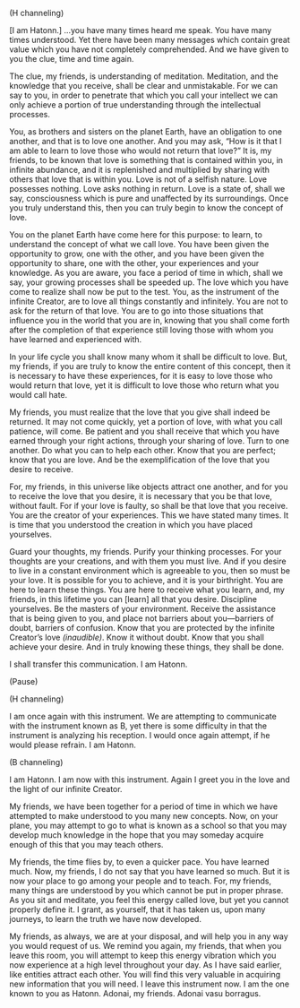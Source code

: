 <p class="channel-type">(H channeling)</p>
<p>[I am Hatonn.] …you have many times heard me speak. You have many times understood. Yet there have been many messages which contain great value which you have not completely comprehended. And we have given to you the clue, time and time again.</p>
<p>The clue, my friends, is understanding of meditation. Meditation, and the knowledge that you receive, shall be clear and unmistakable. For we can say to you, in order to penetrate that which you call your intellect we can only achieve a portion of true understanding through the intellectual processes.</p>
<p>You, as brothers and sisters on the planet Earth, have an obligation to one another, and that is to love one another. And you may ask, “How is it that I am able to learn to love those who would not return that love?” It is, my friends, to be known that love is something that is contained within you, in infinite abundance, and it is replenished and multiplied by sharing with others that love that is within you. Love is not of a selfish nature. Love possesses nothing. Love asks nothing in return. Love is a state of, shall we say, consciousness which is pure and unaffected by its surroundings. Once you truly understand this, then you can truly begin to know the concept of love.</p>
<p>You on the planet Earth have come here for this purpose: to learn, to understand the concept of what we call love. You have been given the opportunity to grow, one with the other, and you have been given the opportunity to share, one with the other, your experiences and your knowledge. As you are aware, you face a period of time in which, shall we say, your growing processes shall be speeded up. The love which you have come to realize shall now be put to the test. You, as the instrument of the infinite Creator, are to love all things constantly and infinitely. You are not to ask for the return of that love. You are to go into those situations that influence you in the world that you are in, knowing that you shall come forth after the completion of that experience still loving those with whom you have learned and experienced with.</p>
<p>In your life cycle you shall know many whom it shall be difficult to love. But, my friends, if you are truly to know the entire content of this concept, then it is necessary to have these experiences, for it is easy to love those who would return that love, yet it is difficult to love those who return what you would call hate.</p>
<p>My friends, you must realize that the love that you give shall indeed be returned. It may not come quickly, yet a portion of love, with what you call patience, will come. Be patient and you shall receive that which you have earned through your right actions, through your sharing of love. Turn to one another. Do what you can to help each other. Know that you are perfect; know that you are love. And be the exemplification of the love that you desire to receive.</p>
<p>For, my friends, in this universe like objects attract one another, and for you to receive the love that you desire, it is necessary that you be that love, without fault. For if your love is faulty, so shall be that love that you receive. You are the creator of your experiences. This we have stated many times. It is time that you understood the creation in which you have placed yourselves.</p>
<p>Guard your thoughts, my friends. Purify your thinking processes. For your thoughts are your creations, and with them you must live. And if you desire to live in a constant environment which is agreeable to you, then so must be your love. It is possible for you to achieve, and it is your birthright. You are here to learn these things. You are here to receive what you learn, and, my friends, in this lifetime you can [learn] all that you desire. Discipline yourselves. Be the masters of your environment. Receive the assistance that is being given to you, and place not barriers about you—barriers of doubt, barriers of confusion. Know that you are protected by the infinite Creator’s love <em>(inaudible)</em>. Know it without doubt. Know that you shall achieve your desire. And in truly knowing these things, they shall be done.</p>
<p>I shall transfer this communication. I am Hatonn.</p>
<p class="comment">(Pause)</p>
<p class="channel-type">(H channeling)</p>
<p>I am once again with this instrument. We are attempting to communicate with the instrument known as B, yet there is some difficulty in that the instrument is analyzing his reception. I would once again attempt, if he would please refrain. I am Hatonn.</p>
<p class="channel-type">(B channeling)</p>
<p>I am Hatonn. I am now with this instrument. Again I greet you in the love and the light of our infinite Creator.</p>
<p>My friends, we have been together for a period of time in which we have attempted to make understood to you many new concepts. Now, on your plane, you may attempt to go to what is known as a school so that you may develop much knowledge in the hope that you may someday acquire enough of this that you may teach others.</p>
<p>My friends, the time flies by, to even a quicker pace. You have learned much. Now, my friends, I do not say that you have learned so much. But it is now your place to go among your people and to teach. For, my friends, many things are understood by you which cannot be put in proper phrase. As you sit and meditate, you feel this energy called love, but yet you cannot properly define it. I grant, as yourself, that it has taken us, upon many journeys, to learn the truth we have now developed.</p>
<p>My friends, as always, we are at your disposal, and will help you in any way you would request of us. We remind you again, my friends, that when you leave this room, you will attempt to keep this energy vibration which you now experience at a high level throughout your day. As I have said earlier, like entities attract each other. You will find this very valuable in acquiring new information that you will need. I leave this instrument now. I am the one known to you as Hatonn. Adonai, my friends. Adonai vasu borragus.</p>
